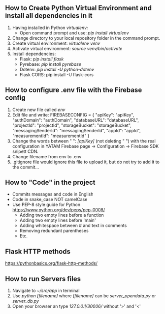 ## How to Create Python Virtual Environment and install all dependencies in it

 1.  Having installed in Python *virtualenv:*
	 - Open command prompt and use: *pip install virtualenv*
2. Change directory to your local repository folder in the command prompt.
3. Create virtual environment: *virtualenv venv*
4. Activate virtual environment: *source venv/bin/activate*
5. Install dependencies:
	- Flask: *pip install flask*
	- Pyrebase: *pip install pyrebase*
	- Dotenv: *pip install -U python-dotenv*
	- Flask CORS: pip install -U flask-cors

## How to configure .env file with the Firebase config

1. Create new file called *env*
2. Edit file and write:
	FIREBASECONFIG =  {
		"apiKey":  "apiKey",
		"authDomain":  "authDomain",
		"databaseURL":  "databaseURL",
		"projectId":  "projectId",
		"storageBucket":  "storageBucket",
		"messagingSenderId":  "messagingSenderId",
		"appId":  "appId",
		"measurementId":  "measurementId"
	}
3. Change the words between " ": *[apiKey]* (not deleting " ") with the real configuration in YATAM Firebase page -> Configuration -> Firebase SDK snipett CDN.
4. Change filename from env to .env
5. .gitignore file would ignore this file to upload it, but do not try to add it to the commit...

## How to "Code" in the project
* Commits messages and code in English
* Code in snake_case NOT camelCase
* Use PEP-8 style guide for Python https://www.python.org/dev/peps/pep-0008/
    * Adding two empty lines before a function
    * Adding two empty lines before 'main'
    * Adding whitespace between # and text in comments
    * Removing redundant parentheses
    * Etc.

## Flask HTTP methods
https://pythonbasics.org/flask-http-methods/

## How to run Servers files
1. Navigate to *~/src/app* in terminal
2. Use *python [filename]* where *[filename]* can be *server_opendata.py* or *server_db.py*
3. Open your browser an type *127.0.0.1/30006/<your-query>* without '>' and '<'